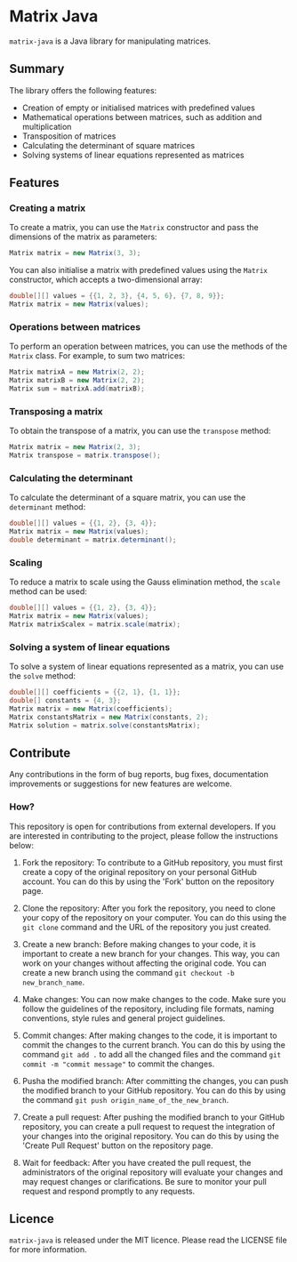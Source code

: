 # Matrix Java

`matrix-java` is a Java library for manipulating matrices.

## Summary

The library offers the following features:

- Creation of empty or initialised matrices with predefined values
- Mathematical operations between matrices, such as addition and multiplication
- Transposition of matrices
- Calculating the determinant of square matrices
- Solving systems of linear equations represented as matrices

## Features

### Creating a matrix

To create a matrix, you can use the `Matrix` constructor and pass the dimensions of the matrix as parameters:

```java
Matrix matrix = new Matrix(3, 3);
```

You can also initialise a matrix with predefined values using the `Matrix` constructor, which accepts a two-dimensional array:

```java
double[][] values = {{1, 2, 3}, {4, 5, 6}, {7, 8, 9}};
Matrix matrix = new Matrix(values);
```

### Operations between matrices

To perform an operation between matrices, you can use the methods of the `Matrix` class. For example, to sum two matrices:

```java
Matrix matrixA = new Matrix(2, 2);
Matrix matrixB = new Matrix(2, 2);
Matrix sum = matrixA.add(matrixB);
```

### Transposing a matrix

To obtain the transpose of a matrix, you can use the `transpose` method:

```java
Matrix matrix = new Matrix(2, 3);
Matrix transpose = matrix.transpose();
```

### Calculating the determinant

To calculate the determinant of a square matrix, you can use the `determinant` method:

```java
double[][] values = {{1, 2}, {3, 4}};
Matrix matrix = new Matrix(values);
double determinant = matrix.determinant();
```

### Scaling
To reduce a matrix to scale using the Gauss elimination method, the `scale` method can be used:

```java
double[][] values = {{1, 2}, {3, 4}};
Matrix matrix = new Matrix(values);
Matrix matrixScalex = matrix.scale(matrix);
```

### Solving a system of linear equations

To solve a system of linear equations represented as a matrix, you can use the ``solve`` method:

```java
double[][] coefficients = {{2, 1}, {1, 1}};
double[] constants = {4, 3};
Matrix matrix = new Matrix(coefficients);
Matrix constantsMatrix = new Matrix(constants, 2);
Matrix solution = matrix.solve(constantsMatrix);
```

## Contribute

Any contributions in the form of bug reports, bug fixes, documentation improvements or suggestions for new features are welcome.

### How?

This repository is open for contributions from external developers. If you are interested in contributing to the project, please follow the instructions below:

1. Fork the repository: To contribute to a GitHub repository, you must first create a copy of the original repository on your personal GitHub account. You can do this by using the 'Fork' button on the repository page.

2. Clone the repository: After you fork the repository, you need to clone your copy of the repository on your computer. You can do this using the `git clone` command and the URL of the repository you just created.

3. Create a new branch: Before making changes to your code, it is important to create a new branch for your changes. This way, you can work on your changes without affecting the original code. You can create a new branch using the command `git checkout -b new_branch_name`.

4. Make changes: You can now make changes to the code. Make sure you follow the guidelines of the repository, including file formats, naming conventions, style rules and general project guidelines.

5. Commit changes: After making changes to the code, it is important to commit the changes to the current branch. You can do this by using the command `git add .` to add all the changed files and the command `git commit -m "commit message"` to commit the changes.

6. Pusha the modified branch: After committing the changes, you can push the modified branch to your GitHub repository. You can do this by using the command `git push origin_name_of_the_new_branch`.

7. Create a pull request: After pushing the modified branch to your GitHub repository, you can create a pull request to request the integration of your changes into the original repository. You can do this by using the 'Create Pull Request' button on the repository page.

8. Wait for feedback: After you have created the pull request, the administrators of the original repository will evaluate your changes and may request changes or clarifications. Be sure to monitor your pull request and respond promptly to any requests.


## Licence

`matrix-java` is released under the MIT licence. Please read the LICENSE file for more information.
